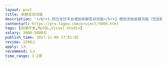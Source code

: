 ```yaml
---                
layout: post       
title: 余额变动功能           
description: '</br>1.四方支付平台增加余额变动功能</br>2.增加冻结金额功能（包含数据库）</br>3.相应的BUG 修改</br>具体电话沟通</br>'     
contenturl: https://pro.lagou.com/project/5009.html      
tags: [后端开发,MySQL,Visual Studio]            
salary: 3000-5000元          
publish_time: 2017-11-08 17:01:01         
review: 1598人                   
apply: 1人                   
recommend: 1人                   
time_range: 1-2周              
---                 
```

